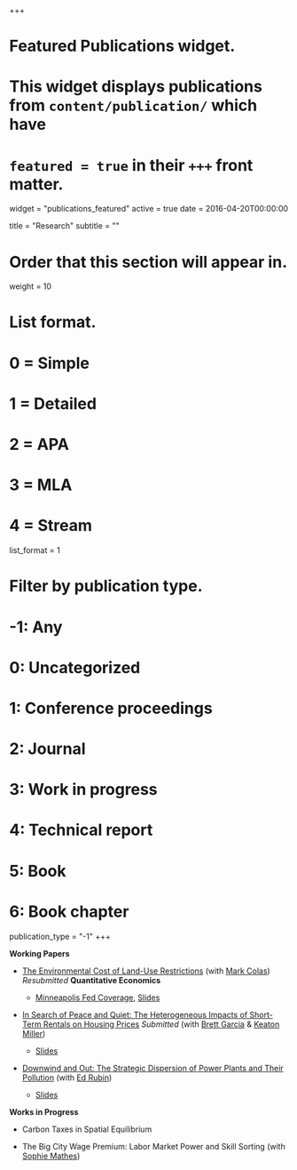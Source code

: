 +++
# Featured Publications widget.
# This widget displays publications from `content/publication/` which have
# `featured = true` in their `+++` front matter.
widget = "publications_featured"
active = true
date = 2016-04-20T00:00:00

title = "Research"
subtitle = ""

# Order that this section will appear in.
weight = 10

# List format.
#   0 = Simple
#   1 = Detailed
#   2 = APA
#   3 = MLA
#   4 = Stream
list_format = 1

# Filter by publication type.
# -1: Any
#  0: Uncategorized
#  1: Conference proceedings
#  2: Journal
#  3: Work in progress
#  4: Technical report
#  5: Book
#  6: Book chapter
publication_type = "-1"
+++

**Working Papers**

- [The Environmental Cost of Land-Use Restrictions](https://rawcdn.githack.com/johnmorehouse/Papers/6fe51365bf2cd0debb4b6c962c23683222349892/colas_morehouse_jan21.pdf) (with [Mark Colas](https://sites.google.com/site/markyaucolas/)) _Resubmitted_ __Quantitative Economics__   
  -  [Minneapolis Fed Coverage](https://www.minneapolisfed.org/article/2020/california-green-rush), [Slides](https://drive.google.com/file/d/1jDr6jjPqBfbAX-N6RDxSpCdRuIFeKs74/view)



- [In Search of Peace and Quiet: The Heterogeneous Impacts of Short-Term Rentals on Housing Prices](https://rawcdn.githack.com/johnmorehouse/Papers/4676944650d6433c03503cf512731256a4c83747/airbnb/garcia_miller_morehouse_march421.pdf) _Submitted_ (with [Brett Garcia](https://brettgarcia.com/) & [Keaton Miller](http://www.keatonmiller.org/))  
  - [Slides](https://rawcdn.githack.com/johnmorehouse/Papers/460683f04134c174472243fa25e2b9b148583940/airbnb/mea/mea.html)


- [Downwind and Out: The Strategic Dispersion of Power Plants and Their Pollution](https://rawcdn.githack.com/johnmorehouse/Papers/33977d5cc57d44cedb934a1e9652b21d76aa7b97/plant_locs/morehouse_rubin_march23.pdf) (with [Ed Rubin](http://edrub.in/))  
  - [Slides](https://rawcdn.githack.com/johnmorehouse/Papers/5bfa394c6a5463c1858637c8ca61345c9c375b43/plant_locs/sbca/sbca.html)
  

**Works in Progress**


- Carbon Taxes in Spatial Equilibrium

- The Big City Wage Premium: Labor Market Power and Skill Sorting (with [Sophie Mathes](https://sophie-mathes.com/))






